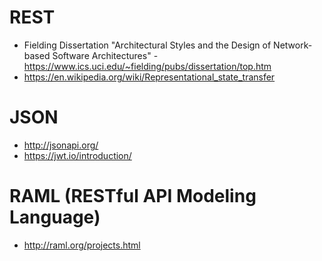 # REST
- Fielding Dissertation "Architectural Styles and the Design of Network-based Software Architectures" - https://www.ics.uci.edu/~fielding/pubs/dissertation/top.htm
- https://en.wikipedia.org/wiki/Representational_state_transfer

# JSON
- http://jsonapi.org/
- https://jwt.io/introduction/

# RAML (RESTful API Modeling Language)
- http://raml.org/projects.html

